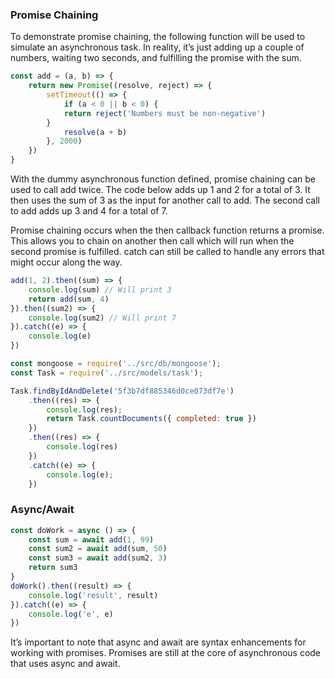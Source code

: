 ### Promise Chaining

To demonstrate promise chaining, the following function will be used to simulate an
asynchronous task. In reality, it’s just adding up a couple of numbers, waiting two seconds, and fulfilling the promise with the sum.

```javascript
const add = (a, b) => {
    return new Promise((resolve, reject) => {
        setTimeout(() => {
            if (a < 0 || b < 0) {
            return reject('Numbers must be non-negative')
        }
            resolve(a + b)
        }, 2000)
    })
}
```
With the dummy asynchronous function defined, promise chaining can be used to call add
twice. The code below adds up 1 and 2 for a total of 3. It then uses the sum of 3 as the
input for another call to add. The second call to add adds up 3 and 4 for a total of 7. 


Promise chaining occurs when the then callback function returns a promise. This allows
you to chain on another then call which will run when the second promise is fulfilled. catch can still be called to handle any errors that might occur along the way.

```javascript
add(1, 2).then((sum) => {
    console.log(sum) // Will print 3
    return add(sum, 4)
}).then((sum2) => {
    console.log(sum2) // Will print 7
}).catch((e) => {
    console.log(e)
})
```

```javascript
const mongoose = require('../src/db/mongoose');
const Task = require('../src/models/task');

Task.findByIdAndDelete('5f3b7df885346d0ce073df7e')
    .then((res) => {
        console.log(res);
        return Task.countDocuments({ completed: true })
    })
    .then((res) => {
        console.log(res)
    })
    .catch((e) => {
        console.log(e);
    })
```


### Async/Await

```javascript
const doWork = async () => {
    const sum = await add(1, 99)
    const sum2 = await add(sum, 50)
    const sum3 = await add(sum2, 3)
    return sum3
}
doWork().then((result) => {
    console.log('result', result)
}).catch((e) => {
    console.log('e', e)
})
```

It’s important to note that async and await are syntax enhancements for working with
promises. Promises are still at the core of asynchronous code that uses async and await.